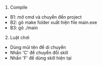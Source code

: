 1. Compile
  - B1: mở cmd và chuyển đến project
  - B2: gõ make folder xuất hiện file main.exe
  - B3: gõ ./main
2. Luật chơi
  - Dùng mũi tên để di chuyển
  - Nhấn 'C' để chuyển đổi skill
  - Nhấn 'F' để dùng skill hiện tại
